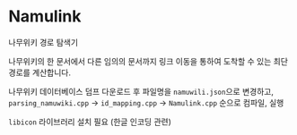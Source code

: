 # Namulink
나무위키 경로 탐색기

나무위키의 한 문서에서 다른 임의의 문서까지 링크 이동을 통하여 도착할 수 있는 최단 경로를 계산합니다.

나무위키 데이터베이스 덤프 다운로드 후 파일명을 `namuwili.json`으로 변경하고, `parsing_namuwiki.cpp` -> `id_mapping.cpp` -> `Namulink.cpp` 순으로 컴파일, 실행

`libicon` 라이브러리 설치 필요 (한글 인코딩 관련)

